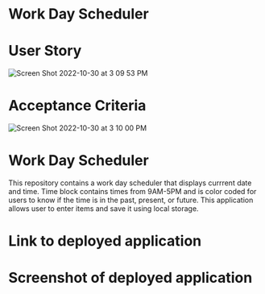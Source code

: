 # Work Day Scheduler 

# User Story
![Screen Shot 2022-10-30 at 3 09 53 PM](https://user-images.githubusercontent.com/111664734/198903927-0fcf5f5a-25b9-4f3e-b3f9-61d15123f207.png)

# Acceptance Criteria
![Screen Shot 2022-10-30 at 3 10 00 PM](https://user-images.githubusercontent.com/111664734/198903939-d0641d61-0c01-4461-8649-52919be210ed.png)

# Work Day Scheduler
This repository contains a work day scheduler that displays currrent date and time. Time block contains times from 9AM-5PM and is color coded for users to know if the time is in the past, present, or future. This application allows user to enter items and save it using local storage.

# Link to deployed application

# Screenshot of deployed application
